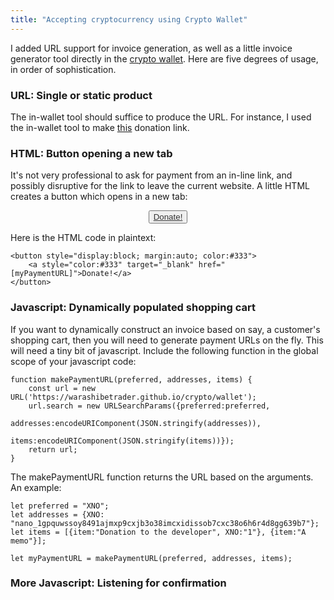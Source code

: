```yaml
---
title: "Accepting cryptocurrency using Crypto Wallet"
---
```


I added URL support for invoice generation, as well as a little invoice generator tool directly in the [crypto wallet](https://warashibetrader.github.io/crypto/wallet). Here are five degrees of usage, in order of sophistication.

### URL: Single or static product

The in-wallet tool should suffice to produce the URL. For instance, I used the in-wallet tool to make [this](https://warashibetrader.github.io/crypto/wallet?preferred=XNO&addresses=%257B%2522XNO%2522%253A%2522nano_1gpquwssoy8491ajmxp9cxjb3o38imcxidissob7cxc38o6h6r4d8gg639b7%2522%257D&items=%255B%257B%2522item%2522%253A%2522Donation%2520to%2520the%2520developer%2522%252C%2522XNO%2522%253A%25221%2522%257D%252C%257B%2522item%2522%253A%2522A%2520memo%2522%252C%2522XNO%2522%253A%2522%2522%257D%255D) donation link.




### HTML: Button opening a new tab

It's not very professional to ask for payment from an in-line link, and possibly disruptive for the link to leave the current website. A little HTML creates a button which opens in a new tab:

<button style="display:block; margin:auto;"><a style="color:#333" target="_blank" href="https://warashibetrader.github.io/crypto/wallet?preferred=XNO&addresses=%257B%2522XNO%2522%253A%2522nano_1gpquwssoy8491ajmxp9cxjb3o38imcxidissob7cxc38o6h6r4d8gg639b7%2522%257D&items=%255B%257B%2522item%2522%253A%2522Donation%2520to%2520the%2520developer%2522%252C%2522XNO%2522%253A%25221%2522%257D%252C%257B%2522item%2522%253A%2522A%2520memo%2522%252C%2522XNO%2522%253A%2522%2522%257D%255D">Donate!</a></button>

Here is the HTML code in plaintext:

    <button style="display:block; margin:auto; color:#333">
        <a style="color:#333" target="_blank" href="[myPaymentURL]">Donate!</a>
    </button>


### Javascript: Dynamically populated shopping cart

If you want to dynamically construct an invoice based on say, a customer's shopping cart, then you will need to generate payment URLs on the fly. This will need a tiny bit of javascript. Include the following function in the global scope of your javascript code:

    function makePaymentURL(preferred, addresses, items) {
        const url = new URL('https://warashibetrader.github.io/crypto/wallet');
        url.search = new URLSearchParams({preferred:preferred, 
                                          addresses:encodeURIComponent(JSON.stringify(addresses)), 
                                          items:encodeURIComponent(JSON.stringify(items))});
        return url;
    }

The makePaymentURL function returns the URL based on the arguments. An example:

	let preferred = "XNO";
	let addresses = {XNO: "nano_1gpquwssoy8491ajmxp9cxjb3o38imcxidissob7cxc38o6h6r4d8gg639b7"};
	let items = [{item:"Donation to the developer", XNO:"1"}, {item:"A memo"}];     

    let myPaymentURL = makePaymentURL(preferred, addresses, items);
    
    
### More Javascript: Listening for confirmation
       
